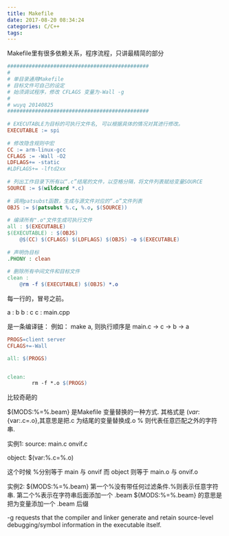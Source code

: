 ```yaml
---
title: Makefile
date: 2017-08-20 08:34:24
categories: C/C++
tags:
---
```

Makefile里有很多依赖关系，程序流程，只讲最精简的部分

```makefile
##############################################
#
# 单目录通用Makefile
# 目标文件可自己的设定
# 始须调试程序，修改 CFLAGS 变量为-Wall -g
#
# wuyq 20140825
##############################################
  
# EXECUTABLE为目标的可执行文件名, 可以根据具体的情况对其进行修改。
EXECUTABLE := spi
  
# 修改隐含规则中宏
CC := arm-linux-gcc
CFLAGS := -Wall -O2
LDFLAGS+= -static
#LDFLAGS+= -lftd2xx 
  
# 列出工作目录下所有以“.c”结尾的文件，以空格分隔，将文件列表赋给变量SOURCE
SOURCE := $(wildcard *.c)
  
# 调用patsubst函数，生成与源文件对应的“.o”文件列表
OBJS := $(patsubst %.c, %.o, $(SOURCE))
  
# 编译所有".o"文件生成可执行文件
all : $(EXECUTABLE)
$(EXECUTABLE) : $(OBJS)
    @$(CC) $(CFLAGS) $(LDFLAGS) $(OBJS) -o $(EXECUTABLE)
  
# 声明伪目标
.PHONY : clean
  
# 删除所有中间文件和目标文件
clean :
    @rm -f $(EXECUTABLE) $(OBJS) *.o

```
每一行的，冒号之前。

a : b
b : c
c : main.cpp

是一条编译链：
例如： make a, 则执行顺序是 main.c -> c -> b -> a 


```makefile
PROGS=client server
CFLAGS+=-Wall

all: $(PROGS)


clean:
        rm -f *.o $(PROGS)
```

比较奇葩的



${MODS:%=%.beam} 是Makefile 变量替换的一种方式.
其格式是 $(var:%.c=%.o)或${var:.c=.o},其意思是把.c 为结尾的变量替换成.o
% 则代表任意匹配之外的字符串.

实例1:
source: main.c onvif.c

object: $(var:%.c=%.o)

这个时候 %分别等于 main 与 onvif
而 object 则等于 main.o 与 onvif.o

实例2: 
${MODS:%=%.beam}
第一个%没有带任何过滤条件.%则表示任意字符串.
第二个%表示在字符串后面添加一个 .beam
${MODS:%=%.beam} 的意思是把为变量添加一个 .beam 后缀


-g requests that the compiler and linker generate and retain source-level debugging/symbol information in the executable itself.
